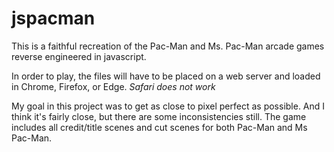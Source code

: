 # jspacman
This is a faithful recreation of the Pac-Man and Ms. Pac-Man arcade games reverse engineered in javascript.

In order to play, the files will have to be placed on a web server and loaded in Chrome, Firefox, or Edge. *Safari does not work*

My goal in this project was to get as close to pixel perfect as possible. And I think it's fairly close, but there are some inconsistencies still. The game includes all credit/title scenes and cut scenes for both Pac-Man and Ms Pac-Man.
